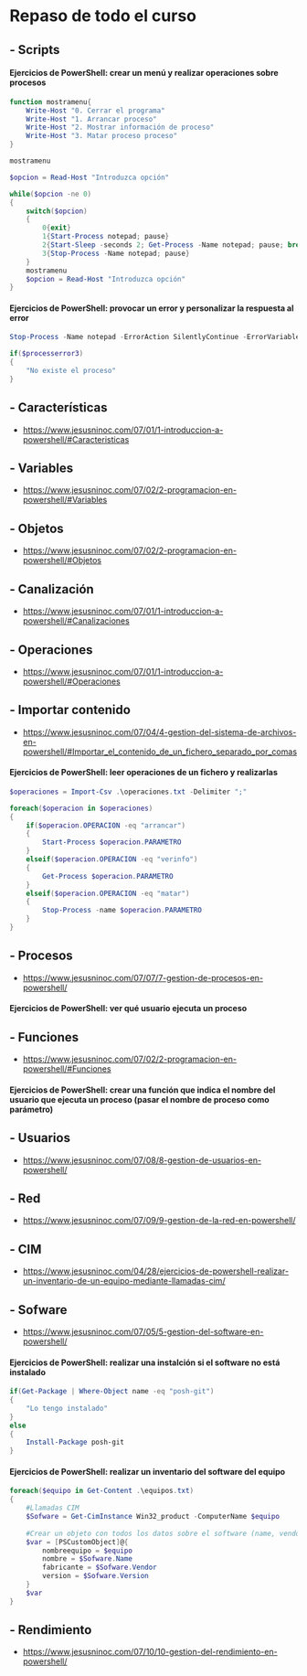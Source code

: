 # Repaso de todo el curso

## - Scripts
#### Ejercicios de PowerShell: crear un menú y realizar operaciones sobre procesos
```PowerShell
function mostramenu{
    Write-Host "0. Cerrar el programa"
    Write-Host "1. Arrancar proceso"
    Write-Host "2. Mostrar información de proceso"
    Write-Host "3. Matar proceso proceso"    
}

mostramenu

$opcion = Read-Host "Introduzca opción"

while($opcion -ne 0)
{
    switch($opcion)
    {
        0{exit}
        1{Start-Process notepad; pause}
        2{Start-Sleep -seconds 2; Get-Process -Name notepad; pause; break}
        3{Stop-Process -Name notepad; pause}
    }
    mostramenu
    $opcion = Read-Host "Introduzca opción"
}
```
#### Ejercicios de PowerShell: provocar un error y personalizar la respuesta al error
```PowerShell
Stop-Process -Name notepad -ErrorAction SilentlyContinue -ErrorVariable processerror3

if($processerror3)
{
    "No existe el proceso"
}
```
## - Características
* https://www.jesusninoc.com/07/01/1-introduccion-a-powershell/#Caracteristicas                                                                                    
## - Variables
* https://www.jesusninoc.com/07/02/2-programacion-en-powershell/#Variables
## - Objetos
* https://www.jesusninoc.com/07/02/2-programacion-en-powershell/#Objetos
## - Canalización
* https://www.jesusninoc.com/07/01/1-introduccion-a-powershell/#Canalizaciones
## - Operaciones
* https://www.jesusninoc.com/07/01/1-introduccion-a-powershell/#Operaciones
## - Importar contenido
* https://www.jesusninoc.com/07/04/4-gestion-del-sistema-de-archivos-en-powershell/#Importar_el_contenido_de_un_fichero_separado_por_comas
#### Ejercicios de PowerShell: leer operaciones de un fichero y realizarlas
```PowerShell
$operaciones = Import-Csv .\operaciones.txt -Delimiter ";"

foreach($operacion in $operaciones)
{
    if($operacion.OPERACION -eq "arrancar")
    {
        Start-Process $operacion.PARAMETRO
    }
    elseif($operacion.OPERACION -eq "verinfo")
    {
        Get-Process $operacion.PARAMETRO
    }
    elseif($operacion.OPERACION -eq "matar")
    {
        Stop-Process -name $operacion.PARAMETRO
    }
}
```
## - Procesos
* https://www.jesusninoc.com/07/07/7-gestion-de-procesos-en-powershell/
#### Ejercicios de PowerShell: ver qué usuario ejecuta un proceso
## - Funciones
* https://www.jesusninoc.com/07/02/2-programacion-en-powershell/#Funciones
#### Ejercicios de PowerShell: crear una función que indica el nombre del usuario que ejecuta un proceso (pasar el nombre de proceso como parámetro)
## - Usuarios
* https://www.jesusninoc.com/07/08/8-gestion-de-usuarios-en-powershell/
## - Red
* https://www.jesusninoc.com/07/09/9-gestion-de-la-red-en-powershell/
## - CIM
* https://www.jesusninoc.com/04/28/ejercicios-de-powershell-realizar-un-inventario-de-un-equipo-mediante-llamadas-cim/
## - Sofware
* https://www.jesusninoc.com/07/05/5-gestion-del-software-en-powershell/
#### Ejercicios de PowerShell: realizar una instalción si el software no está instalado
```PowerShell
if(Get-Package | Where-Object name -eq "posh-git")
{
    "Lo tengo instalado"
}
else
{
    Install-Package posh-git    
}
```
#### Ejercicios de PowerShell: realizar un inventario del software del equipo
```PowerShell
foreach($equipo in Get-Content .\equipos.txt)
{
    #Llamadas CIM
    $Sofware = Get-CimInstance Win32_product -ComputerName $equipo
 
    #Crear un objeto con todos los datos sobre el software (name, vendor y version)
    $var = [PSCustomObject]@{
        nombreequipo = $equipo
        nombre = $Sofware.Name
        fabricante = $Sofware.Vendor
        version = $Sofware.Version
    }
    $var
}
```
## - Rendimiento
* https://www.jesusninoc.com/07/10/10-gestion-del-rendimiento-en-powershell/
